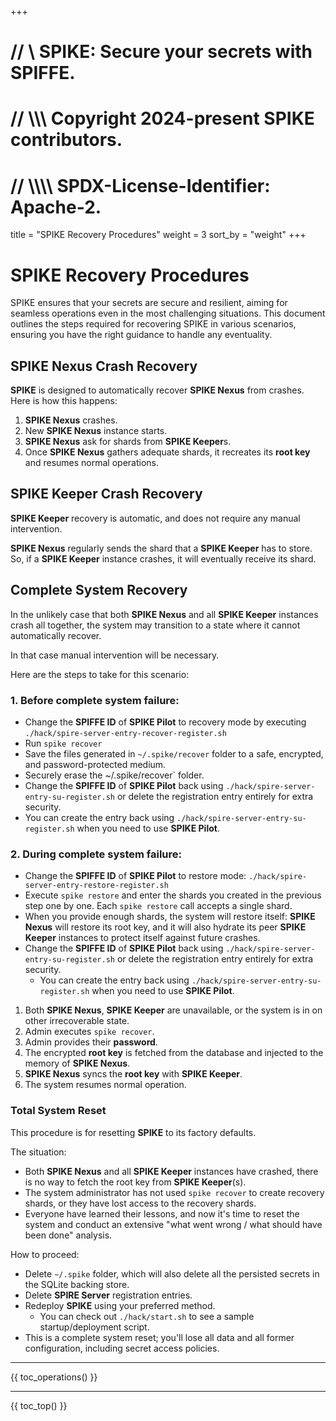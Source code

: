 +++
# //    \\ SPIKE: Secure your secrets with SPIFFE.
# //  \\\\\ Copyright 2024-present SPIKE contributors.
# // \\\\\\\ SPDX-License-Identifier: Apache-2.

title = "SPIKE Recovery Procedures"
weight = 3
sort_by = "weight"
+++

# SPIKE Recovery Procedures

SPIKE ensures that your secrets are secure and resilient, aiming for seamless
operations even in the most challenging situations. This document outlines the 
steps required for recovering SPIKE in various scenarios, ensuring
you have the right guidance to handle any eventuality.

## SPIKE Nexus Crash Recovery

**SPIKE** is designed to automatically recover **SPIKE Nexus** from crashes.
Here is how this happens:

1. **SPIKE Nexus** crashes.
2. New **SPIKE Nexus** instance starts.
3. **SPIKE Nexus** ask for shards from **SPIKE Keeper**s.
4. Once **SPIKE Nexus** gathers adequate shards, it recreates its **root key**
   and resumes normal operations.

[spiffe]: https://spiffe.io/

## SPIKE Keeper Crash Recovery

**SPIKE Keeper** recovery is automatic, and does not require any manual
intervention.

**SPIKE Nexus** regularly sends the shard that a **SPIKE Keeper** has to store.
So, if a **SPIKE Keeper** instance crashes, it will eventually receive its
shard.


## Complete System Recovery

In the unlikely case that both **SPIKE Nexus** and all **SPIKE Keeper** 
instances crash all together, the system may transition to a state where
it cannot automatically recover.

In that case manual intervention will be necessary.

Here are the steps to take for this scenario:

### 1. Before complete system failure:
* Change the **SPIFFE ID** of **SPIKE Pilot** to recovery mode by 
  executing `./hack/spire-server-entry-recover-register.sh`
* Run `spike recover`
* Save the files generated in `~/.spike/recover` folder to a safe,
  encrypted, and password-protected medium.
* Securely erase the ~/.spike/recover` folder.
* Change the **SPIFFE ID** of **SPIKE Pilot** back using
 `./hack/spire-server-entry-su-register.sh` or delete the registration
 entry entirely for extra security.
* You can create the entry back using 
  `./hack/spire-server-entry-su-register.sh` when you need to use 
  **SPIKE Pilot**.

### 2. During complete system failure:
* Change the **SPIFFE ID** of **SPIKE Pilot** to restore mode:
  `./hack/spire-server-entry-restore-register.sh`
* Execute `spike restore` and enter the shards you created in the
  previous step one by one. Each `spike restore` call accepts a 
  single shard.
* When you provide enough shards, the system will restore itself:
  **SPIKE Nexus** will restore its root key, and it will also hydrate
  its peer **SPIKE Keeper** instances to protect itself against future
  crashes.
* Change the **SPIFFE ID** of **SPIKE Pilot** back using
  `./hack/spire-server-entry-su-register.sh` or delete the registration
  entry entirely for extra security.
  * You can create the entry back using
    `./hack/spire-server-entry-su-register.sh` when you need to use
    **SPIKE Pilot**.

1. Both **SPIKE Nexus**, **SPIKE Keeper** are unavailable, or the system is
   in on other irrecoverable state.
2. Admin executes `spike recover`.
3. Admin provides their **password**.
4. The encrypted **root key** is fetched from the database and injected to
   the memory of **SPIKE Nexus**.
5. **SPIKE Nexus** syncs the **root key** with **SPIKE Keeper**.
6. The system resumes normal operation.

### Total System Reset

This procedure is for resetting **SPIKE** to its factory defaults.

The situation:

* Both **SPIKE Nexus** and all **SPIKE Keeper** instances have crashed, there
  is no way to fetch the root key from **SPIKE Keeper**(s).
* The system administrator has not used `spike recover` to create recovery 
  shards, or they have lost access to the recovery shards.
* Everyone have learned their lessons, and now it's time to reset the system
  and conduct an extensive "what went wrong / what should have been done" 
  analysis.

How to proceed:

* Delete `~/.spike` folder, which will also delete all the persisted secrets
  in the SQLite backing store.
* Delete **SPIRE Server** registration entries.
* Redeploy **SPIKE** using your preferred method.
  * You can check out `./hack/start.sh` to see a sample startup/deployment
    script.
* This is a complete system reset; you'll lose all data and all former
  configuration, including secret access policies.

----

{{ toc_operations() }}

----

{{ toc_top() }}
